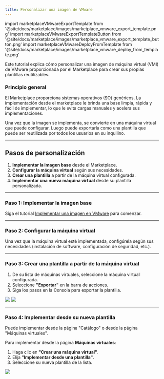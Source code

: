 ```yaml
---
title: Personalizar una imagen de VMware
---
```

import marketplaceVMwareExportTemplate from '@site/docs/marketplace/images/marketplace_vmware_export_template.png'
import marketplaceVMwareExportTemplateButton from '@site/docs/marketplace/images/marketplace_vmware_export_template_button.png'
import marketplaceVMwareDeployFromTemplate from '@site/docs/marketplace/images/marketplace_vmware_deploy_from_template.png'

Este tutorial explica cómo personalizar una imagen de máquina virtual (VMI) de VMware proporcionada por el Marketplace para crear sus propias plantillas reutilizables.

### Principio general

El Marketplace proporciona sistemas operativos (SO) genéricos. La implementación desde el marketplace le brinda una base limpia, rápida y fácil de implementar, lo que le evita cargas manuales y acelera sus implementaciones.

Una vez que la imagen se implementa, se convierte en una máquina virtual que puede configurar. Luego puede exportarla como una plantilla que puede ser reutilizada por todos los usuarios en su inquilino.

---

## Pasos de personalización

1.  **Implementar la imagen base** desde el Marketplace.
2.  **Configurar la máquina virtual** según sus necesidades.
3.  **Crear una plantilla** a partir de la máquina virtual configurada.
4.  **Implementar una nueva máquina virtual** desde su plantilla personalizada.

---

### Paso 1: Implementar la imagen base

Siga el tutorial [Implementar una imagen en VMware](./deploy_vmware.md) para comenzar.

---

### Paso 2: Configurar la máquina virtual

Una vez que la máquina virtual esté implementada, configúrela según sus necesidades (instalación de software, configuración de seguridad, etc.).

---

### Paso 3: Crear una plantilla a partir de la máquina virtual

1.  De su lista de máquinas virtuales, seleccione la máquina virtual configurada.
2.  Seleccione **"Exportar"** en la barra de acciones.
3.  Siga los pasos en la Consola para exportar la plantilla.

<img src={marketplaceVMwareExportTemplateButton} />
<img src={marketplaceVMwareExportTemplate} />

---

### Paso 4: Implementar desde su nueva plantilla

Puede implementar desde la página "Catálogo" o desde la página "Máquinas virtuales".

Para implementar desde la página **Máquinas virtuales**:
1.  Haga clic en **"Crear una máquina virtual"**.
2.  Elija **"Implementar desde una plantilla"**.
3.  Seleccione su nueva plantilla de la lista.

<img src={marketplaceVMwareDeployFromTemplate} />
